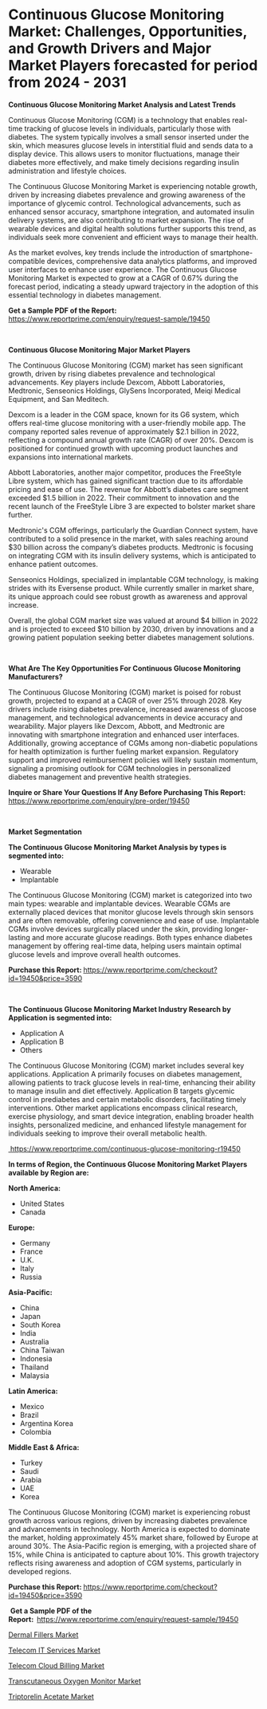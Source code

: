 <p><h1>Continuous Glucose Monitoring Market: Challenges, Opportunities, and Growth Drivers and Major Market Players forecasted for period from 2024 - 2031</h1></p><p><strong>Continuous Glucose Monitoring Market Analysis and Latest Trends</strong></p>
<p><p>Continuous Glucose Monitoring (CGM) is a technology that enables real-time tracking of glucose levels in individuals, particularly those with diabetes. The system typically involves a small sensor inserted under the skin, which measures glucose levels in interstitial fluid and sends data to a display device. This allows users to monitor fluctuations, manage their diabetes more effectively, and make timely decisions regarding insulin administration and lifestyle choices.</p><p>The Continuous Glucose Monitoring Market is experiencing notable growth, driven by increasing diabetes prevalence and growing awareness of the importance of glycemic control. Technological advancements, such as enhanced sensor accuracy, smartphone integration, and automated insulin delivery systems, are also contributing to market expansion. The rise of wearable devices and digital health solutions further supports this trend, as individuals seek more convenient and efficient ways to manage their health.</p><p>As the market evolves, key trends include the introduction of smartphone-compatible devices, comprehensive data analytics platforms, and improved user interfaces to enhance user experience. The Continuous Glucose Monitoring Market is expected to grow at a CAGR of 0.67% during the forecast period, indicating a steady upward trajectory in the adoption of this essential technology in diabetes management.</p></p>
<p><strong>Get a Sample PDF of the Report:&nbsp;</strong> <a href="https://www.reportprime.com/enquiry/request-sample/19450?utm_campaign=101&utm_medium=2&utm_source=Github&utm_content=ia&utm_term=23112024&utm_id=continuous-glucose-monitoring">https://www.reportprime.com/enquiry/request-sample/19450</a></p>
<p>&nbsp;</p>
<p><strong>Continuous Glucose Monitoring Major Market Players</strong></p>
<p><p>The Continuous Glucose Monitoring (CGM) market has seen significant growth, driven by rising diabetes prevalence and technological advancements. Key players include Dexcom, Abbott Laboratories, Medtronic, Senseonics Holdings, GlySens Incorporated, Meiqi Medical Equipment, and San Meditech.</p><p>Dexcom is a leader in the CGM space, known for its G6 system, which offers real-time glucose monitoring with a user-friendly mobile app. The company reported sales revenue of approximately $2.1 billion in 2022, reflecting a compound annual growth rate (CAGR) of over 20%. Dexcom is positioned for continued growth with upcoming product launches and expansions into international markets.</p><p>Abbott Laboratories, another major competitor, produces the FreeStyle Libre system, which has gained significant traction due to its affordable pricing and ease of use. The revenue for Abbott’s diabetes care segment exceeded $1.5 billion in 2022. Their commitment to innovation and the recent launch of the FreeStyle Libre 3 are expected to bolster market share further.</p><p>Medtronic's CGM offerings, particularly the Guardian Connect system, have contributed to a solid presence in the market, with sales reaching around $30 billion across the company’s diabetes products. Medtronic is focusing on integrating CGM with its insulin delivery systems, which is anticipated to enhance patient outcomes.</p><p>Senseonics Holdings, specialized in implantable CGM technology, is making strides with its Eversense product. While currently smaller in market share, its unique approach could see robust growth as awareness and approval increase.</p><p>Overall, the global CGM market size was valued at around $4 billion in 2022 and is projected to exceed $10 billion by 2030, driven by innovations and a growing patient population seeking better diabetes management solutions.</p></p>
<p>&nbsp;</p>
<p><strong>What Are The Key Opportunities For Continuous Glucose Monitoring Manufacturers?</strong></p>
<p><p>The Continuous Glucose Monitoring (CGM) market is poised for robust growth, projected to expand at a CAGR of over 25% through 2028. Key drivers include rising diabetes prevalence, increased awareness of glucose management, and technological advancements in device accuracy and wearability. Major players like Dexcom, Abbott, and Medtronic are innovating with smartphone integration and enhanced user interfaces. Additionally, growing acceptance of CGMs among non-diabetic populations for health optimization is further fueling market expansion. Regulatory support and improved reimbursement policies will likely sustain momentum, signaling a promising outlook for CGM technologies in personalized diabetes management and preventive health strategies.</p></p>
<p><strong>Inquire or Share Your Questions If Any Before Purchasing This Report:</strong> <a href="https://www.reportprime.com/enquiry/pre-order/19450?utm_campaign=101&utm_medium=2&utm_source=Github&utm_content=ia&utm_term=23112024&utm_id=continuous-glucose-monitoring">https://www.reportprime.com/enquiry/pre-order/19450</a></p>
<p>&nbsp;</p>
<p><strong>Market Segmentation</strong></p>
<p><strong>The Continuous Glucose Monitoring Market Analysis by types is segmented into:</strong></p>
<p><ul><li>Wearable</li><li>Implantable</li></ul></p>
<p><p>The Continuous Glucose Monitoring (CGM) market is categorized into two main types: wearable and implantable devices. Wearable CGMs are externally placed devices that monitor glucose levels through skin sensors and are often removable, offering convenience and ease of use. Implantable CGMs involve devices surgically placed under the skin, providing longer-lasting and more accurate glucose readings. Both types enhance diabetes management by offering real-time data, helping users maintain optimal glucose levels and improve overall health outcomes.</p></p>
<p><strong>Purchase this Report:&nbsp;</strong><a href="https://www.reportprime.com/checkout?id=19450&price=3590&utm_campaign=101&utm_medium=2&utm_source=Github&utm_content=ia&utm_term=23112024&utm_id=continuous-glucose-monitoring">https://www.reportprime.com/checkout?id=19450&price=3590</a></p>
<p>&nbsp;</p>
<p><strong>The Continuous Glucose Monitoring Market Industry Research by Application is segmented into:</strong></p>
<p><ul><li>Application A</li><li>Application B</li><li>Others</li></ul></p>
<p><p>The Continuous Glucose Monitoring (CGM) market includes several key applications. Application A primarily focuses on diabetes management, allowing patients to track glucose levels in real-time, enhancing their ability to manage insulin and diet effectively. Application B targets glycemic control in prediabetes and certain metabolic disorders, facilitating timely interventions. Other market applications encompass clinical research, exercise physiology, and smart device integration, enabling broader health insights, personalized medicine, and enhanced lifestyle management for individuals seeking to improve their overall metabolic health.</p></p>
<p><a href="https://www.reportprime.com/continuous-glucose-monitoring-r19450?utm_campaign=101&utm_medium=2&utm_source=Github&utm_content=ia&utm_term=23112024&utm_id=continuous-glucose-monitoring">&nbsp;https://www.reportprime.com/continuous-glucose-monitoring-r19450</a></p>
<p><strong>In terms of Region, the Continuous Glucose Monitoring Market Players available by Region are:</strong></p>
<p>
    <p> <strong> North America: </strong>
        <ul>
            <li>United States</li>
            <li>Canada</li>
        </ul>
        </p> 
    <p> <strong> Europe: </strong>
        <ul>
            <li>Germany</li>
            <li>France</li>
            <li>U.K.</li>
            <li>Italy</li>
            <li>Russia</li>
        </ul>
        </p> 
    <p> <strong> Asia-Pacific: </strong>
        <ul>
            <li>China</li>
            <li>Japan</li>
            <li>South Korea</li>
            <li>India</li>
            <li>Australia</li>
            <li>China Taiwan</li>
            <li>Indonesia</li>
            <li>Thailand</li>
            <li>Malaysia</li>
        </ul>
        </p> 
    <p> <strong> Latin America: </strong>
        <ul>
            <li>Mexico</li>
            <li>Brazil</li>
            <li>Argentina Korea</li>
            <li>Colombia</li>
        </ul>
        </p> 
    <p> <strong> Middle East & Africa: </strong>
        <ul>
            <li>Turkey</li>
            <li>Saudi</li>
            <li>Arabia</li>
            <li>UAE</li>
            <li>Korea</li>
        </ul>
    </p>
    </p>
<p><p>The Continuous Glucose Monitoring (CGM) market is experiencing robust growth across various regions, driven by increasing diabetes prevalence and advancements in technology. North America is expected to dominate the market, holding approximately 45% market share, followed by Europe at around 30%. The Asia-Pacific region is emerging, with a projected share of 15%, while China is anticipated to capture about 10%. This growth trajectory reflects rising awareness and adoption of CGM systems, particularly in developed regions.</p></p>
<p><strong>Purchase this Report: </strong><a href="https://www.reportprime.com/checkout?id=19450&price=3590&utm_campaign=101&utm_medium=2&utm_source=Github&utm_content=ia&utm_term=23112024&utm_id=continuous-glucose-monitoring">https://www.reportprime.com/checkout?id=19450&price=3590</a></p>
<p>&nbsp;<strong>Get a Sample PDF of the Report:&nbsp;&nbsp;</strong><a href="https://www.reportprime.com/enquiry/request-sample/19450?utm_campaign=101&utm_medium=2&utm_source=Github&utm_content=ia&utm_term=23112024&utm_id=continuous-glucose-monitoring">https://www.reportprime.com/enquiry/request-sample/19450</a></p>
<p><strong></strong></p>
<p><p><a href="https://www.linkedin.com/pulse/dermal-fillers-industry-trends-report-analyzing-growth-size-9yo7f?utm_campaign=101&utm_medium=2&utm_source=Github&utm_content=ia&utm_term=23112024&utm_id=continuous-glucose-monitoring">Dermal Fillers Market</a></p><p><a href="https://issuu.com/reportprime-2/docs/telecom-it-services-market-size-203_7be95c5cef47de?utm_campaign=101&utm_medium=2&utm_source=Github&utm_content=ia&utm_term=23112024&utm_id=continuous-glucose-monitoring">Telecom IT Services Market</a></p><p><a href="https://issuu.com/reportprime-2/docs/telecom-cloud-billing-market-size-2_87b3f5048b57c7?utm_campaign=101&utm_medium=2&utm_source=Github&utm_content=ia&utm_term=23112024&utm_id=continuous-glucose-monitoring">Telecom Cloud Billing Market</a></p><p><a href="https://www.linkedin.com/pulse/transcutaneous-oxygen-monitor-market-matrix-applications-5cuof?utm_campaign=101&utm_medium=2&utm_source=Github&utm_content=ia&utm_term=23112024&utm_id=continuous-glucose-monitoring">Transcutaneous Oxygen Monitor Market</a></p><p><a href="https://www.linkedin.com/pulse/exploring-triptorelin-acetate-market-projected-growth-asp-g3ouf?utm_campaign=101&utm_medium=2&utm_source=Github&utm_content=ia&utm_term=23112024&utm_id=continuous-glucose-monitoring">Triptorelin Acetate Market</a></p></p>